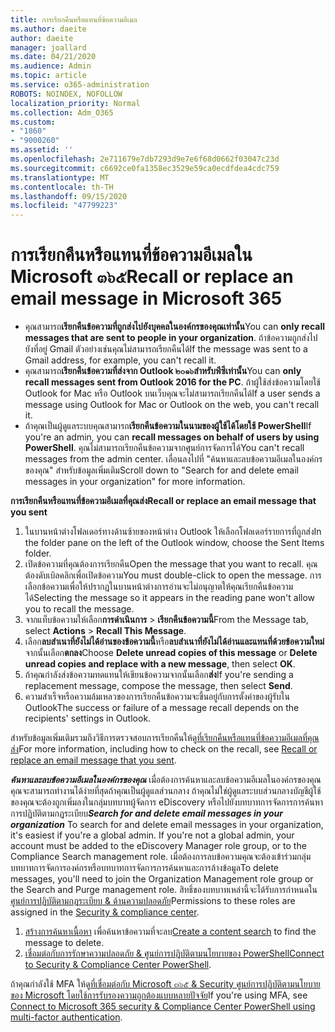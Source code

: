 ```yaml
---
title: การเรียกคืนหรือแทนที่ข้อความอีเมล
ms.author: daeite
author: daeite
manager: joallard
ms.date: 04/21/2020
ms.audience: Admin
ms.topic: article
ms.service: o365-administration
ROBOTS: NOINDEX, NOFOLLOW
localization_priority: Normal
ms.collection: Adm_O365
ms.custom:
- "1860"
- "9000260"
ms.assetid: ''
ms.openlocfilehash: 2e711679e7db7293d9e7e6f68d0662f03047c23d
ms.sourcegitcommit: c6692ce0fa1358ec3529e59ca0ecdfdea4cdc759
ms.translationtype: MT
ms.contentlocale: th-TH
ms.lasthandoff: 09/15/2020
ms.locfileid: "47799223"
---
```

# <a name="recall-or-replace-an-email-message-in-microsoft-365"></a><span data-ttu-id="ea40f-102">การเรียกคืนหรือแทนที่ข้อความอีเมลใน Microsoft ๓๖๕</span><span class="sxs-lookup"><span data-stu-id="ea40f-102">Recall or replace an email message in Microsoft 365</span></span>

- <span data-ttu-id="ea40f-103">คุณสามารถ**เรียกคืนข้อความที่ถูกส่งไปยังบุคคลในองค์กรของคุณเท่านั้น**</span><span class="sxs-lookup"><span data-stu-id="ea40f-103">You can **only recall messages that are sent to people in your organization**.</span></span> <span data-ttu-id="ea40f-104">ถ้าข้อความถูกส่งไปยังที่อยู่ Gmail ตัวอย่างเช่นคุณไม่สามารถเรียกคืนได้</span><span class="sxs-lookup"><span data-stu-id="ea40f-104">If the message was sent to a Gmail address, for example, you can't recall it.</span></span>
- <span data-ttu-id="ea40f-105">คุณสามารถ**เรียกคืนข้อความที่ส่งจาก Outlook ๒๐๑๖สำหรับพีซีเท่านั้น**</span><span class="sxs-lookup"><span data-stu-id="ea40f-105">You can **only recall messages sent from Outlook 2016 for the PC**.</span></span> <span data-ttu-id="ea40f-106">ถ้าผู้ใช้ส่งข้อความโดยใช้ Outlook for Mac หรือ Outlook บนเว็บคุณจะไม่สามารถเรียกคืนได้</span><span class="sxs-lookup"><span data-stu-id="ea40f-106">If a user sends a message using Outlook for Mac or Outlook on the web, you can't recall it.</span></span>
- <span data-ttu-id="ea40f-107">ถ้าคุณเป็นผู้ดูแลระบบคุณสามารถ**เรียกคืนข้อความในนามของผู้ใช้ได้โดยใช้ PowerShell**</span><span class="sxs-lookup"><span data-stu-id="ea40f-107">If you're an admin, you can **recall messages on behalf of users by using PowerShell**.</span></span> <span data-ttu-id="ea40f-108">คุณไม่สามารถเรียกคืนข้อความจากศูนย์การจัดการได้</span><span class="sxs-lookup"><span data-stu-id="ea40f-108">You can't recall messages from the admin center.</span></span> <span data-ttu-id="ea40f-109">เลื่อนลงไปที่ "ค้นหาและลบข้อความอีเมลในองค์กรของคุณ" สำหรับข้อมูลเพิ่มเติม</span><span class="sxs-lookup"><span data-stu-id="ea40f-109">Scroll down to "Search for and delete email messages in your organization" for more information.</span></span>

<span data-ttu-id="ea40f-110">**การเรียกคืนหรือแทนที่ข้อความอีเมลที่คุณส่ง**</span><span class="sxs-lookup"><span data-stu-id="ea40f-110">**Recall or replace an email message that you sent**</span></span>

1. <span data-ttu-id="ea40f-111">ในบานหน้าต่างโฟลเดอร์ทางด้านซ้ายของหน้าต่าง Outlook ให้เลือกโฟลเดอร์รายการที่ถูกส่ง</span><span class="sxs-lookup"><span data-stu-id="ea40f-111">In the folder pane on the left of the Outlook window, choose the Sent Items folder.</span></span>
2. <span data-ttu-id="ea40f-112">เปิดข้อความที่คุณต้องการเรียกคืน</span><span class="sxs-lookup"><span data-stu-id="ea40f-112">Open the message that you want to recall.</span></span> <span data-ttu-id="ea40f-113">คุณต้องดับเบิลคลิกเพื่อเปิดข้อความ</span><span class="sxs-lookup"><span data-stu-id="ea40f-113">You must double-click to open the message.</span></span> <span data-ttu-id="ea40f-114">การเลือกข้อความเพื่อให้ปรากฏในบานหน้าต่างการอ่านจะไม่อนุญาตให้คุณเรียกคืนข้อความได้</span><span class="sxs-lookup"><span data-stu-id="ea40f-114">Selecting the message so it appears in the reading pane won't allow you to recall the message.</span></span>
3. <span data-ttu-id="ea40f-115">จากแท็บข้อความให้เลือก**การดำเนินการ**  >  **เรียกคืนข้อความนี้**</span><span class="sxs-lookup"><span data-stu-id="ea40f-115">From the Message tab, select **Actions** > **Recall This Message**.</span></span>
4. <span data-ttu-id="ea40f-116">เลือก**ลบสำเนาที่ยังไม่ได้อ่านของข้อความนี้**หรือ**ลบสำเนาที่ยังไม่ได้อ่านและแทนที่ด้วยข้อความใหม่**จากนั้นเลือก**ตกลง**</span><span class="sxs-lookup"><span data-stu-id="ea40f-116">Choose **Delete unread copies of this message** or **Delete unread copies and replace with a new message**, then select **OK**.</span></span>
5. <span data-ttu-id="ea40f-117">ถ้าคุณกำลังส่งข้อความทดแทนให้เขียนข้อความจากนั้นเลือก**ส่ง**</span><span class="sxs-lookup"><span data-stu-id="ea40f-117">If you're sending a replacement message, compose the message, then select **Send**.</span></span>
6. <span data-ttu-id="ea40f-118">ความสำเร็จหรือความล้มเหลวของการเรียกคืนข้อความจะขึ้นอยู่กับการตั้งค่าของผู้รับใน Outlook</span><span class="sxs-lookup"><span data-stu-id="ea40f-118">The success or failure of a message recall depends on the recipients' settings in Outlook.</span></span>

<span data-ttu-id="ea40f-119">สำหรับข้อมูลเพิ่มเติมรวมถึงวิธีการตรวจสอบการเรียกคืนให้ดู[ที่เรียกคืนหรือแทนที่ข้อความอีเมลที่คุณส่ง](https://support.office.com/article/35027f88-d655-4554-b4f8-6c0729a723a0)</span><span class="sxs-lookup"><span data-stu-id="ea40f-119">For more information, including how to check on the recall, see [Recall or replace an email message that you sent](https://support.office.com/article/35027f88-d655-4554-b4f8-6c0729a723a0).</span></span>

<span data-ttu-id="ea40f-120">***ค้นหาและลบข้อความอีเมลในองค์กรของคุณ*** เมื่อต้องการค้นหาและลบข้อความอีเมลในองค์กรของคุณคุณจะสามารถทำงานได้ง่ายที่สุดถ้าคุณเป็นผู้ดูแลส่วนกลาง ถ้าคุณไม่ใช่ผู้ดูแลระบบส่วนกลางบัญชีผู้ใช้ของคุณจะต้องถูกเพิ่มลงในกลุ่มบทบาทผู้จัดการ eDiscovery หรือไปยังบทบาทการจัดการการค้นหาการปฏิบัติตามกฎระเบียบ</span><span class="sxs-lookup"><span data-stu-id="ea40f-120">***Search for and delete email messages in your organization*** To search for and delete email messages in your organization, it's easiest if you're a global admin. If you're not a global admin, your account must be added to the eDiscovery Manager role group, or to the Compliance Search management role.</span></span> <span data-ttu-id="ea40f-121">เมื่อต้องการลบข้อความคุณจะต้องเข้าร่วมกลุ่มบทบาทการจัดการองค์กรหรือบทบาทการจัดการการค้นหาและการล้างข้อมูล</span><span class="sxs-lookup"><span data-stu-id="ea40f-121">To delete messages, you'll need to join the Organization Management role group or the Search and Purge management role.</span></span> <span data-ttu-id="ea40f-122">สิทธิ์ของบทบาทเหล่านี้จะได้รับการกำหนดใน[ศูนย์การปฏิบัติตามกฎระเบียบ & ด้านความปลอดภัย](https://protection.office.com/)</span><span class="sxs-lookup"><span data-stu-id="ea40f-122">Permissions to these roles are assigned in the [Security & compliance center](https://protection.office.com/).</span></span>

1. <span data-ttu-id="ea40f-123">[สร้างการค้นหาเนื้อหา](https://docs.microsoft.com/microsoft-365/compliance/content-search) เพื่อค้นหาข้อความที่จะลบ</span><span class="sxs-lookup"><span data-stu-id="ea40f-123">[Create a content search](https://docs.microsoft.com/microsoft-365/compliance/content-search) to find the message to delete.</span></span>
2. <span data-ttu-id="ea40f-124">[เชื่อมต่อกับการรักษาความปลอดภัย & ศูนย์การปฏิบัติตามนโยบายของ PowerShell](https://docs.microsoft.com/powershell/exchange/office-365-scc/connect-to-scc-powershell/connect-to-scc-powershell?view=exchange-ps)</span><span class="sxs-lookup"><span data-stu-id="ea40f-124">[Connect to Security & Compliance Center PowerShell](https://docs.microsoft.com/powershell/exchange/office-365-scc/connect-to-scc-powershell/connect-to-scc-powershell?view=exchange-ps).</span></span> 

<span data-ttu-id="ea40f-125">ถ้าคุณกำลังใช้ MFA ให้ดู[ที่เชื่อมต่อกับ Microsoft ๓๖๕ & Security ศูนย์การปฏิบัติตามนโยบายของ Microsoft โดยใช้การรับรองความถูกต้องแบบหลายปัจจัย](https://docs.microsoft.com/powershell/exchange/office-365-scc/connect-to-scc-powershell/mfa-connect-to-scc-powershell?view=exchange-ps)</span><span class="sxs-lookup"><span data-stu-id="ea40f-125">If you're using MFA, see [Connect to Microsoft 365 security & Compliance Center PowerShell using multi-factor authentication](https://docs.microsoft.com/powershell/exchange/office-365-scc/connect-to-scc-powershell/mfa-connect-to-scc-powershell?view=exchange-ps).</span></span> 

